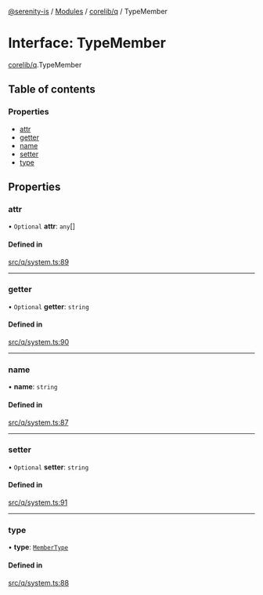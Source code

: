 [@serenity-is](../README.md) / [Modules](../modules.md) / [corelib/q](../modules/corelib_q.md) / TypeMember

# Interface: TypeMember

[corelib/q](../modules/corelib_q.md).TypeMember

## Table of contents

### Properties

- [attr](corelib_q.TypeMember.md#attr)
- [getter](corelib_q.TypeMember.md#getter)
- [name](corelib_q.TypeMember.md#name)
- [setter](corelib_q.TypeMember.md#setter)
- [type](corelib_q.TypeMember.md#type)

## Properties

### attr

• `Optional` **attr**: `any`[]

#### Defined in

[src/q/system.ts:89](https://github.com/serenity-is/serenity/blob/master/packages/corelib/src/q/system.ts#L89)

___

### getter

• `Optional` **getter**: `string`

#### Defined in

[src/q/system.ts:90](https://github.com/serenity-is/serenity/blob/master/packages/corelib/src/q/system.ts#L90)

___

### name

• **name**: `string`

#### Defined in

[src/q/system.ts:87](https://github.com/serenity-is/serenity/blob/master/packages/corelib/src/q/system.ts#L87)

___

### setter

• `Optional` **setter**: `string`

#### Defined in

[src/q/system.ts:91](https://github.com/serenity-is/serenity/blob/master/packages/corelib/src/q/system.ts#L91)

___

### type

• **type**: [`MemberType`](../enums/corelib_q.MemberType.md)

#### Defined in

[src/q/system.ts:88](https://github.com/serenity-is/serenity/blob/master/packages/corelib/src/q/system.ts#L88)
